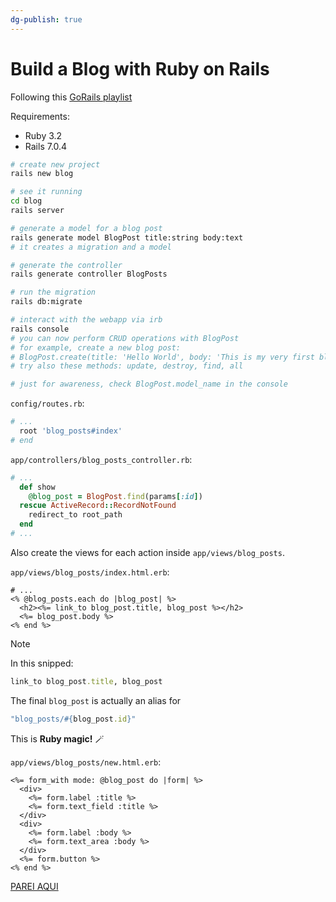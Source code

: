```yaml
---
dg-publish: true
---
```

# Build a Blog with Ruby on Rails

Following this [GoRails playlist](https://youtube.com/playlist?list=PLm8ctt9NhMNWD939gE728i13W999EFS0n)

Requirements:
- Ruby 3.2
- Rails 7.0.4

```bash
# create new project
rails new blog

# see it running
cd blog
rails server

# generate a model for a blog post
rails generate model BlogPost title:string body:text
# it creates a migration and a model

# generate the controller
rails generate controller BlogPosts

# run the migration
rails db:migrate

# interact with the webapp via irb
rails console
# you can now perform CRUD operations with BlogPost
# for example, create a new blog post:
# BlogPost.create(title: 'Hello World', body: 'This is my very first blog post')
# try also these methods: update, destroy, find, all

# just for awareness, check BlogPost.model_name in the console
```

`config/routes.rb`:
```rb
# ...
  root 'blog_posts#index'
# end
```

`app/controllers/blog_posts_controller.rb`:
```rb
# ...
  def show
    @blog_post = BlogPost.find(params[:id])
  rescue ActiveRecord::RecordNotFound
    redirect_to root_path
  end
# ...
```

Also create the views for each action inside `app/views/blog_posts`.

`app/views/blog_posts/index.html.erb`:
```erb
# ...
<% @blog_posts.each do |blog_post| %>
  <h2><%= link_to blog_post.title, blog_post %></h2>
  <%= blog_post.body %>
<% end %>
```

> [!note]
> In this snipped:
> ```rb
> link_to blog_post.title, blog_post 
> ```
> The final `blog_post` is actually an alias for
> ```rb
> "blog_posts/#{blog_post.id}"
> ```
> This is **Ruby magic!** 🪄


`app/views/blog_posts/new.html.erb`:
```erb
<%= form_with mode: @blog_post do |form| %>
  <div>
    <%= form.label :title %>
    <%= form.text_field :title %>
  </div>
  <div>
    <%= form.label :body %>
    <%= form.text_area :body %>
  </div>
  <%= form.button %>
<% end %>
```



[PAREI AQUI](https://www.youtube.com/watch?v=XsOnLCBb4Ew&list=PLm8ctt9NhMNWD939gE728i13W999EFS0n&index=8)